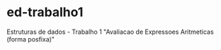 # ed-trabalho1
Estruturas de dados - Trabalho 1 "Avaliacao de Expressoes Aritmeticas (forma posfixa)"
